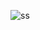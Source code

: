 ![ss](https://github.com/csamin/fuzzing_with_afl/blob/main/c_raw/Screenshot%20from%202023-08-15%2018-24-58.png)
